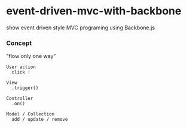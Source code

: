 # event-driven-mvc-with-backbone
show event driven style MVC programing using Backbone.js

### Concept

"flow only one way"

```
User action
  click !

View
  .trigger()
  
Controller
  .on()

Model / Collection
  add / update / remove
```
